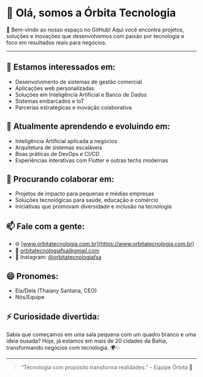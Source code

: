 # 👋 Olá, somos a Órbita Tecnologia

🚀 Bem-vindo ao nosso espaço no GitHub! Aqui você encontra projetos, soluções e inovações que desenvolvemos com paixão por tecnologia e foco em resultados reais para negócios.

---

## 👀 Estamos interessados em:
- Desenvolvimento de sistemas de gestão comercial
- Aplicações web personalizadas
- Soluções em Inteligência Artificial e Banco de Dados
- Sistemas embarcados e IoT
- Parcerias estratégicas e inovação colaborativa

## 🌱 Atualmente aprendendo e evoluindo em:
- Inteligência Artificial aplicada a negócios
- Arquitetura de sistemas escaláveis
- Boas práticas de DevOps e CI/CD
- Experiências interativas com Flutter e outras techs modernas

## 💞️ Procurando colaborar em:
- Projetos de impacto para pequenas e médias empresas
- Soluções tecnológicas para saúde, educação e comércio
- Iniciativas que promovam diversidade e inclusão na tecnologia

## 📫 Fale com a gente:
- 🌐 [www.orbitatecnologia.com.br](https://www.orbitatecnologia.com.br)
- 📧 orbitatecnologiafsa@gmail.com
- 📱 Instagram: [@orbitatecnologiafsa](https://instagram.com/orbitatecnologiafsa)

## 😄 Pronomes:
- Ela/Dela (Thaiany Santana, CEO)
- Nós/Equipe

## ⚡ Curiosidade divertida:
Sabia que começamos em uma sala pequena com um quadro branco e uma ideia ousada? Hoje, já estamos em mais de 20 cidades da Bahia, transformando negócios com tecnologia. 🌍✨

---

> “Tecnologia com propósito transforma realidades.” – Equipe Órbita 🚀
